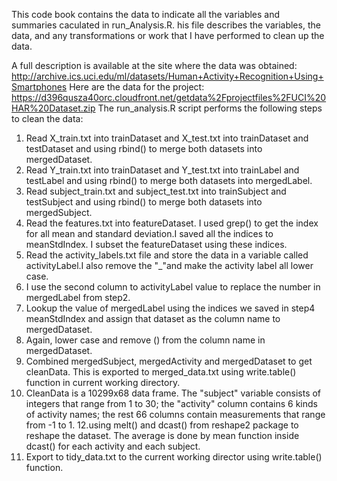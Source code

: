 This code book contains the data to indicate all the variables and summaries caculated in run_Analysis.R.
his file describes the variables, the data, and any transformations or work that I have performed to clean up the data.

A full description is available at the site where the data was obtained:
http://archive.ics.uci.edu/ml/datasets/Human+Activity+Recognition+Using+Smartphones
Here are the data for the project:
https://d396qusza40orc.cloudfront.net/getdata%2Fprojectfiles%2FUCI%20HAR%20Dataset.zip 
The run_analysis.R script performs the following steps to clean the data:
1. Read X_train.txt into trainDataset and X_test.txt into trainDataset and testDataset and using rbind() to merge both datasets into mergedDataset.
2. Read Y_train.txt into trainDataset and Y_test.txt into trainLabel and testLabel and using rbind() to merge both datasets into mergedLabel.
3. Read subject_train.txt and subject_test.txt into trainSubject and testSubject and using rbind() to merge both datasets into mergedSubject.
4. Read the features.txt  into featureDataset. I used grep() to get the index for all mean and standard deviation.I saved all the indices to meanStdIndex. I subset the featureDataset using these indices.
6. Read the activity_labels.txt file and store the data in a variable called activityLabel.I also remove the "_"and make the activity label all lower case. 
7. I use the second column to activityLabel value to replace the number in mergedLabel from step2.
8. Lookup the value of mergedLabel using the indices we saved in step4 meanStdIndex and assign that dataset as the column name to mergedDataset.
9. Again, lower case and remove () from the column name in mergedDataset.
10. Combined mergedSubject, mergedActivity and mergedDataset to get cleanData. This is exported to merged_data.txt using write.table() function in current working directory.
11. CleanData is a  10299x68 data frame.  The "subject" variable consists of integers that range from 1 to 30; the "activity" column contains 6 kinds of activity names; the rest 66 columns contain measurements that range from -1 to 1.
12.using melt() and dcast() from reshape2 package to reshape the dataset. The average is done by mean function inside dcast() for each activity and each subject.
13. Export to tidy_data.txt to the current working director using write.table() function. 
